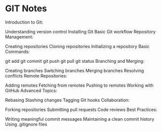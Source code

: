 # GIT Notes
Introduction to Git:

Understanding version control
Installing Git
Basic Git workflow
Repository Management:

Creating repositories
Cloning repositories
Initializing a repository
Basic Commands:

git add
git commit
git push
git pull
git status
Branching and Merging:

Creating branches
Switching branches
Merging branches
Resolving conflicts
Remote Repositories:

Adding remotes
Fetching from remotes
Pushing to remotes
Working with GitHub
Advanced Topics:

Rebasing
Stashing changes
Tagging
Git hooks
Collaboration:

Forking repositories
Submitting pull requests
Code reviews
Best Practices:

Writing meaningful commit messages
Maintaining a clean commit history
Using .gitignore files

